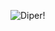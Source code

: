 <p>
    <img align="center" src="https://user-images.githubusercontent.com/86434696/169085393-d41f5671-9cf6-438c-9aeb-5d290710aaf5.gif" alt="Diper!"/>
</p>
